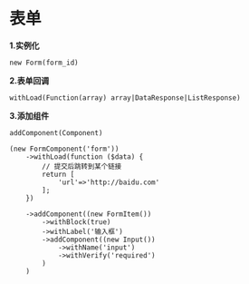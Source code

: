 表单
===============

**1.实例化**

`new Form(form_id)`

**2.表单回调**

`withLoad(Function(array) array|DataResponse|ListResponse)`

**3.添加组件**

`addComponent(Component)`

```
(new FormComponent('form'))
    ->withLoad(function ($data) {
        // 提交后跳转到某个链接
        return [
            'url'=>'http://baidu.com'
        ];
    })

    ->addComponent((new FormItem())
        ->withBlock(true)
        ->withLabel('输入框')
        ->addComponent((new Input())
            ->withName('input')
            ->withVerify('required')
        )
    )
```
